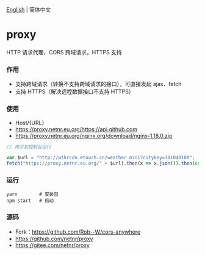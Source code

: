 [English](README.md) | 简体中文

# proxy
HTTP 请求代理，CORS 跨域请求，HTTPS 支持

### 作用
- 支持跨域请求（转换不支持跨域请求的接口），可直接发起 ajax、fetch
- 支持 HTTPS（解决远程数据接口不支持 HTTPS）

### 使用
- Host/{URL}
- <https://proxy.netnr.eu.org/https://api.github.com>
- <https://proxy.netnr.eu.org/nginx.org/download/nginx-1.18.0.zip>

```js
// 拷贝到控制台运行

var $url = "http://wthrcdn.etouch.cn/weather_mini?citykey=101040100";
fetch("https://proxy.netnr.eu.org/" + $url).then(x => x.json()).then(console.log)
```

### 运行
```
yarn        # 安装包
npm start   # 启动
```

### 源码
- Fork：<https://github.com/Rob--W/cors-anywhere>
- <https://github.com/netnr/proxy>
- <https://gitee.com/netnr/proxy>